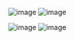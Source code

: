 ![image](https://github.com/user-attachments/assets/60aa40e1-381f-4711-822e-c3dedcbb941f)
![image](https://github.com/user-attachments/assets/3129e222-dcc0-4308-ad4a-2a5372360ad8)

![image](https://github.com/user-attachments/assets/d2c37fab-cce1-4aa4-a5b8-8dbf2acbc1d0)
![image](https://github.com/user-attachments/assets/982739c9-24fd-445b-8b13-7e0dd125877e)
